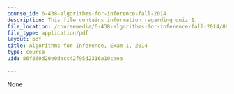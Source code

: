 ```yaml
---
course_id: 6-438-algorithms-for-inference-fall-2014
description: This file contains information regarding quiz 1.
file_location: /coursemedia/6-438-algorithms-for-inference-fall-2014/86f860d20e0dacc42f95d2316a10caea_MIT6_438F14_q14_1.pdf
file_type: application/pdf
layout: pdf
title: Algorithms for Inference, Exam 1, 2014
type: course
uid: 86f860d20e0dacc42f95d2316a10caea

---
```

None